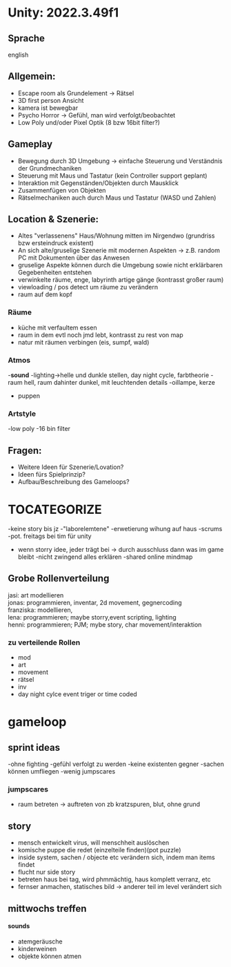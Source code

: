 # Unity: 2022.3.49f1

## Sprache
english


## Allgemein:
- Escape room als Grundelement
-> Rätsel
- 3D first person Ansicht
- kamera ist bewegbar
- Psycho Horror 
-> Gefühl, man wird verfolgt/beobachtet
- Low Poly und/oder Pixel Optik (8 bzw 16bit filter?)

## Gameplay
- Bewegung durch 3D Umgebung
-> einfache Steuerung und Verständnis der Grundmechaniken
- Steuerung mit Maus und Tastatur (kein Controller support geplant)
- Interaktion mit Gegenständen/Objekten durch Mausklick
- Zusammenfügen von Objekten
- Rätselmechaniken auch durch Maus und Tastatur (WASD und Zahlen)

## Location & Szenerie:
- Altes "verlassenens" Haus/Wohnung mitten im Nirgendwo (grundriss bzw ersteindruck existent)
- An sich alte/gruselige Szenerie mit modernen Aspekten
 -> z.B. random PC mit Dokumenten über das Anwesen
- gruselige Aspekte können durch die Umgebung sowie nicht erklärbaren Gegebenheiten entstehen
- verwinkelte räume, enge, labyrinth artige gänge (kontrasst großer raum)
-  viewloading / pos detect um räume zu verändern
- raum auf dem kopf
### Räume
- küche mit verfaultem essen
- raum in dem evtl noch jmd lebt, kontrasst zu rest von map
- natur mit räumen verbingen (eis, sumpf, wald)
### Atmos
-**sound**
-lighting->helle und dunkle stellen, day night cycle, farbtheorie
-raum hell, raum dahinter dunkel, mit leuchtenden details
-oillampe, kerze
- puppen

### Artstyle
-low poly
-16 bin filter

## Fragen:
- Weitere Ideen für Szenerie/Lovation?
- Ideen fürs Spielprinzip?
- Aufbau/Beschreibung des Gameloops?

# TOCATEGORIZE
-keine story bis jz
-"laborelemtene"
-erwetierung wihung auf haus
-scrums
-pot. freitags bei tim für unity
- wenn storry idee, jeder trägt bei -> durch ausschluss dann was im game bleibt
-nicht zwingend alles erklären
-shared online mindmap

## Grobe Rollenverteilung 

jasi: art modellieren\
jonas: programmieren, inventar, 2d movement, gegnercoding\
franziska: modellieren, \
lena: programmieren; maybe storry,event scripting, lighting\
henni: programmieren; PJM; mybe story, char movement/interaktion

### zu verteilende Rollen
- mod
- art
- movement
- rätsel
- inv
- day night cylce event triger or time coded

# gameloop
## sprint ideas
-ohne fighting
-gefühl verfolgt zu werden
-keine existenten gegner
-sachen können umfliegen
-wenig jumpscares
### jumpscares
- raum betreten -> auftreten von zb kratzspuren, blut, ohne grund


## story
- mensch entwickelt virus, will menschheit auslöschen
- komische puppe die redet (einzelteile finden)(pot puzzle)
- inside system, sachen / objecte etc verändern sich, indem man items findet
- flucht nur side story
- betreten haus bei tag, wird phmmächtig, haus komplett verranz, etc
- fernser anmachen, statisches bild -> anderer teil im level verändert sich

## mittwochs treffen



#### sounds
- atemgeräusche
- kinderweinen
- objekte können atmen

